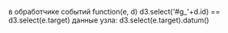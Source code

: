в обработчике событий function(e, d)
    d3.select('#g_'+d.id) == d3.select(e.target)
    данные узла: d3.select(e.target).datum()

